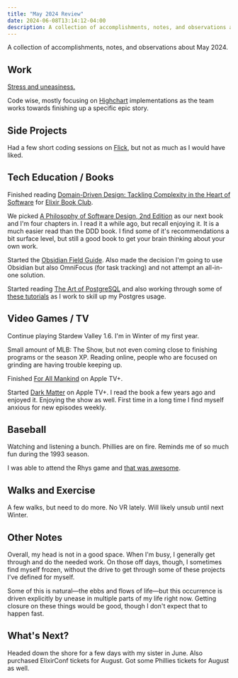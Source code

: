 ```yaml
---
title: "May 2024 Review"
date: 2024-06-08T13:14:12-04:00
description: A collection of accomplishments, notes, and observations about May 2024.
---
```


A collection of accomplishments, notes, and observations about May 2024.

## Work

[Stress and uneasiness.](https://www.reuters.com/markets/deals/bain-capital-take-powerschool-private-56-bln-deal-2024-06-07/)

Code wise, mostly focusing on [Highchart](https://www.highcharts.com/) implementations as the team works towards finishing up a specific epic story.

## Side Projects

Had a few short coding sessions on [Flick](https://github.com/zorn/flick), but not as much as I would have liked.

## Tech Education / Books

Finished reading [Domain-Driven Design: Tackling Complexity in the Heart of Software](https://www.goodreads.com/book/show/179133.Domain_Driven_Design) for [Elixir Book Club](https://elixirbookclub.github.io/website/).

We picked [A Philosophy of Software Design, 2nd Edition](https://www.amazon.com/dp/173210221X) as our next book and I'm four chapters in. I read it a while ago, but recall enjoying it. It is a much easier read than the DDD book. I find some of it's recommendations a bit surface level, but still a good book to get your brain thinking about your own work.

Started the [Obsidian Field Guide](https://learn.macsparky.com/p/obsidianfg-plus). Also made the decision I'm going to use Obsidian but also OmniFocus (for task tracking) and not attempt an all-in-one solution.

Started reading [The Art of PostgreSQL](https://theartofpostgresql.com/) and also working through some of [these tutorials](https://www.crunchydata.com/developers/tutorials) as I work to skill up my Postgres usage.

## Video Games / TV

Continue playing Stardew Valley 1.6. I'm in Winter of my first year.

Small amount of MLB: The Show, but not even coming close to finishing programs or the season XP. Reading online, people who are focused on grinding are having trouble keeping up.

Finished [For All Mankind](https://tv.apple.com/us/show/for-all-mankind/umc.cmc.6wsi780sz5tdbqcf11k76mkp7) on Apple TV+.

Started [Dark Matter](https://www.apple.com/tv-pr/originals/dark-matter/) on Apple TV+. I read the book a few years ago and enjoyed it. Enjoying the show as well. First time in a long time I find myself anxious for new episodes weekly.

## Baseball

Watching and listening a bunch. Phillies are on fire. Reminds me of so much fun during the 1993 season.

I was able to attend the Rhys game and [that was awesome](https://jawns.club/@zorn/112558597628384573).

## Walks and Exercise

A few walks, but need to do more. No VR lately. Will likely unsub until next Winter.

## Other Notes

Overall, my head is not in a good space. When I'm busy, I generally get through and do the needed work. On those off days, though, I sometimes find myself frozen, without the drive to get through some of these projects I've defined for myself. 

Some of this is natural—the ebbs and flows of life—but this occurrence is driven explicitly by unease in multiple parts of my life right now. Getting closure on these things would be good, though I don't expect that to happen fast.

## What's Next?

Headed down the shore for a few days with my sister in June. Also purchased ElixirConf tickets for August. Got some Phillies tickets for August as well.

